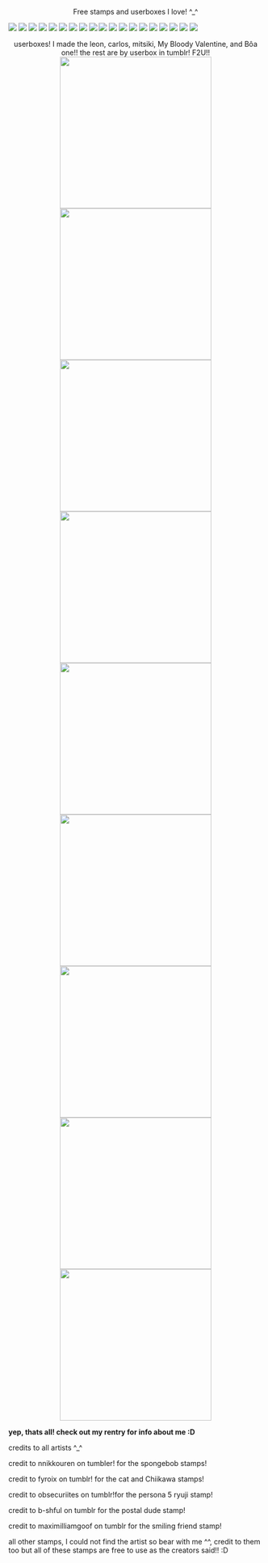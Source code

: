 <p align="center"/> Free stamps and userboxes I love! ^_^
  
<img src="https://images-wixmp-ed30a86b8c4ca887773594c2.wixmp.com/f/40c1c9fb-56e2-4469-86dd-c014b5af4075/dybums-8b10bc30-f653-4ea8-bd73-e9d162a6573b.png?token=eyJ0eXAiOiJKV1QiLCJhbGciOiJIUzI1NiJ9.eyJzdWIiOiJ1cm46YXBwOjdlMGQxODg5ODIyNjQzNzNhNWYwZDQxNWVhMGQyNmUwIiwiaXNzIjoidXJuOmFwcDo3ZTBkMTg4OTgyMjY0MzczYTVmMGQ0MTVlYTBkMjZlMCIsIm9iaiI6W1t7InBhdGgiOiJcL2ZcLzQwYzFjOWZiLTU2ZTItNDQ2OS04NmRkLWMwMTRiNWFmNDA3NVwvZHlidW1zLThiMTBiYzMwLWY2NTMtNGVhOC1iZDczLWU5ZDE2MmE2NTczYi5wbmcifV1dLCJhdWQiOlsidXJuOnNlcnZpY2U6ZmlsZS5kb3dubG9hZCJdfQ.79rflcKmeaL4Wwix1l_LpnQJZvTw2Er2o6OLcDghz8Q"/> <img src="https://images-wixmp-ed30a86b8c4ca887773594c2.wixmp.com/f/c5fdf78c-8dda-4f11-b311-9f21f67fe5d8/d3e0pwe-195d8b8b-1f8b-45e3-8da9-96f65d55154c.gif?token=eyJ0eXAiOiJKV1QiLCJhbGciOiJIUzI1NiJ9.eyJzdWIiOiJ1cm46YXBwOjdlMGQxODg5ODIyNjQzNzNhNWYwZDQxNWVhMGQyNmUwIiwiaXNzIjoidXJuOmFwcDo3ZTBkMTg4OTgyMjY0MzczYTVmMGQ0MTVlYTBkMjZlMCIsIm9iaiI6W1t7InBhdGgiOiJcL2ZcL2M1ZmRmNzhjLThkZGEtNGYxMS1iMzExLTlmMjFmNjdmZTVkOFwvZDNlMHB3ZS0xOTVkOGI4Yi0xZjhiLTQ1ZTMtOGRhOS05NmY2NWQ1NTE1NGMuZ2lmIn1dXSwiYXVkIjpbInVybjpzZXJ2aWNlOmZpbGUuZG93bmxvYWQiXX0.WpAwCGPpgVAYyne0YudmLanF7wmLhiI0V0-zxkm-tmA"/> <img src="https://images-wixmp-ed30a86b8c4ca887773594c2.wixmp.com/f/5f7fb413-29e1-4e2e-8fe1-8c57d42db3d4/d95not8-ecaba92e-7856-41f2-a719-02718b2fa861.gif?token=eyJ0eXAiOiJKV1QiLCJhbGciOiJIUzI1NiJ9.eyJzdWIiOiJ1cm46YXBwOjdlMGQxODg5ODIyNjQzNzNhNWYwZDQxNWVhMGQyNmUwIiwiaXNzIjoidXJuOmFwcDo3ZTBkMTg4OTgyMjY0MzczYTVmMGQ0MTVlYTBkMjZlMCIsIm9iaiI6W1t7InBhdGgiOiJcL2ZcLzVmN2ZiNDEzLTI5ZTEtNGUyZS04ZmUxLThjNTdkNDJkYjNkNFwvZDk1bm90OC1lY2FiYTkyZS03ODU2LTQxZjItYTcxOS0wMjcxOGIyZmE4NjEuZ2lmIn1dXSwiYXVkIjpbInVybjpzZXJ2aWNlOmZpbGUuZG93bmxvYWQiXX0.snJD_dXD8q52v1vniW7LsYMPEBmy-JJ_HcdHfTW5iiI"/> <img src="https://images-wixmp-ed30a86b8c4ca887773594c2.wixmp.com/f/c5fdf78c-8dda-4f11-b311-9f21f67fe5d8/d46u6sy-249a2210-cb27-448c-be5b-4dd0637be714.gif?token=eyJ0eXAiOiJKV1QiLCJhbGciOiJIUzI1NiJ9.eyJzdWIiOiJ1cm46YXBwOjdlMGQxODg5ODIyNjQzNzNhNWYwZDQxNWVhMGQyNmUwIiwiaXNzIjoidXJuOmFwcDo3ZTBkMTg4OTgyMjY0MzczYTVmMGQ0MTVlYTBkMjZlMCIsIm9iaiI6W1t7InBhdGgiOiJcL2ZcL2M1ZmRmNzhjLThkZGEtNGYxMS1iMzExLTlmMjFmNjdmZTVkOFwvZDQ2dTZzeS0yNDlhMjIxMC1jYjI3LTQ0OGMtYmU1Yi00ZGQwNjM3YmU3MTQuZ2lmIn1dXSwiYXVkIjpbInVybjpzZXJ2aWNlOmZpbGUuZG93bmxvYWQiXX0.xUHC2TbC-4pnH6esgh8ioUpvYeS3XiuMCVSWYTTz120"/>
<img src="https://64.media.tumblr.com/ef300b5dd56258e9d76857480caae53c/fea9fe6245597c7e-e2/s75x75_c1/b23aab6b22e1f0c4e0c8a68f36b1b555260fc558.gifv"/>
<img src="https://64.media.tumblr.com/cdf9094f010ab35f118c60432db1ebcc/fea9fe6245597c7e-a3/s75x75_c1/1ed6579bbf0ebf1ee24ae335034a3f3f74ac8aa0.gifv"/>
<img src="https://64.media.tumblr.com/4c0c0fd3ec6f2af9a627c1a94e799113/ec8f693b87536b40-ff/s100x200/d898d958c05485f99d1741a9558c06ddee9757ba.gifv"/>
<img src="https://64.media.tumblr.com/282308cb68fcafe2de7ad200af895b2d/0a314c1722fc4072-9d/s100x200/c02d6e31a1a358791b58795c4d6c46cfff329cf4.gifv"/>
<img src="https://64.media.tumblr.com/84dad5d56fd4d70dc3bd86e019dc9022/b81ff3c1ceb05456-f4/s100x200/2d58bcec7ddf20037dd1de04284fefcefc8af456.pnj"/>
<img src="https://64.media.tumblr.com/cfb44b0f533d899dde48ba53d4c8b5fa/16ccc5ca2e0496d6-10/s100x200/2d697cfa245e8340b7193c03761bea6b29d72f77.gifv"/>
<img src="https://64.media.tumblr.com/341d86cb0330e0f7e8fda556d57781cb/9696ceb6a9d4e781-bb/s250x400/6272496c0b698267339ff184ac01382b3a22127e.gifv"/>
<img src="https://64.media.tumblr.com/56b3bc512f4528d9730e1baceac62531/82688584107beceb-13/s100x200/a9789d7c4afad3e733bf703e3d9f01a0a510913a.gifv"/>
<img src="https://64.media.tumblr.com/479fe3e418bc97f9c42f38dbbf1e627e/6adc6c8478d4d04c-98/s100x200/3fdfc4992654cd71345e59b872257243a3917f3d.jpg"/>
<img src="https://64.media.tumblr.com/f9b2ef60da7f4f5ebc62ef496fa26d8b/9313e36817049b56-4d/s100x200/a5db74cf0f738747971a2e036e41b11bb4b3ca67.gifv"/>
<img src="https://64.media.tumblr.com/52f3cc456b1bdf8464db5c95eac29fa5/39e286ffc93b1357-b0/s100x200/1b463dbc7344507bbb89e09848b134a9644157b2.pnj"/>
<img src="https://64.media.tumblr.com/391758c6f8a9b6bde7b52d7f191af6e0/39e286ffc93b1357-e9/s100x200/475a4c2f5565e868d32f4a2c6bfb69a1fd1fa746.gifv"/>
<img src="https://64.media.tumblr.com/33ee92523b877ecf7d5e466bb93feb17/3eb2a1ff3fce4504-e9/s100x200/89afc04e05ec924b352c704c7698d3a628514f87.pnj"/>
<img src="https://64.media.tumblr.com/c85aa0a330e9bbfb28242b73d74fde01/3eb2a1ff3fce4504-dd/s100x200/50109bec446aa56ccbd2c6d5cce412a63d3e0af5.pnj"/>
<img src="https://64.media.tumblr.com/f33d8b77aa72a039e9ad4ae2cb51389b/20ed56725570ded6-0d/s250x400/39b84bd8cdd5111982eb82c1e132c71e00aca4cd.pnj"/>

<p align="center"/>userboxes! I made the leon, carlos, mitsiki, My Bloody Valentine, and Bôa one!! the rest are by userbox in tumblr! F2U!!
  

<img src="https://cdn.discordapp.com/attachments/1234273549250990172/1261907804910784592/Screenshot_2024-07-13_6.11.50_PM.png?ex=6694aab9&is=66935939&hm=f17889974b96d2fbdcfa001a20f26c326b4caa1c451ca4a0fba468916adfb585&" width="300"/>
<img src="https://cdn.discordapp.com/attachments/1234273549250990172/1261907879351422986/tumblr_2702bdcfab299205af08376101a8313e_2b35b157_540.jpg?ex=6694aacb&is=6693594b&hm=a167413739563dd563c61e181dd9ebc5e026b26f39753b766117f50913922839&" width="300"/>
<img src="https://cdn.discordapp.com/attachments/1234273549250990172/1261908083786125454/tumblr_42dbcb1ab505e18541bd7d9717d465ae_9147a66b_540.jpg?ex=6694aafc&is=6693597c&hm=964f723b196e7c8552617e74d1d71d9ffff56447d6ae919be8da21f7ad20ba3d&" width="300"/>
<img src="https://cdn.discordapp.com/attachments/1234273549250990172/1261908084075397181/tumblr_bbcb5c0a2a105df1b054ff9bedf57f70_c10ee4be_540.jpg?ex=6694aafc&is=6693597c&hm=5689a7441a03a47f8e4635cb68059ff58de6df094528bc5187fe79455bd0e971&" width="300"/>
<img src="https://cdn.discordapp.com/attachments/1234273549250990172/1261908205391319110/tumblr_04973ab9ba18414f3b332f1b769f88e7_e5771e6c_540.jpg?ex=6694ab19&is=66935999&hm=0e8a83a68026f4901954c72d7da5b70d4d76b5327793526f65a9ea5d5f8be657&" width="300"/>
<img src="https://cdn.discordapp.com/attachments/1234273549250990172/1261908271799861340/Screenshot_2024-07-13_6.28.40_PM.png?ex=6694ab29&is=669359a9&hm=f4c19fa4f5e9da121cebe55730c3ba20a41f0015b9ea860e00e444620c9b628a&" width="300"/>
<img src="https://cdn.discordapp.com/attachments/1234273549250990172/1261908322291023932/Screenshot_2024-07-13_6.32.03_PM.png?ex=6694ab35&is=669359b5&hm=a77f8014865ed686a55f2294086975821754402038b783f78bdb88461c1c993e&" width="300"/>
<img src="https://cdn.discordapp.com/attachments/1234273549250990172/1261908390377029673/Screenshot_2024-07-13_6.41.29_PM.png?ex=6694ab45&is=669359c5&hm=8afbcbdbc491264677a34a7bbb99f5e28512ebfbdc7f71efba144537f224c65a&" width="300"/>
<img src="https://cdn.discordapp.com/attachments/1234273549250990172/1261909086157541396/Untitled43_20240713215551.png?ex=6694abeb&is=66935a6b&hm=6cfb08995720286d6cf1f648e831bb8aedd9420fb37cea247e9bab7e34374e4b&" width="300"/>

**yep, thats all! check out my rentry for info about me :D**

credits to all artists ^_^

credit to  nnikkouren on tumbler! for the spongebob stamps!

credit to fyroix on tumblr! for the cat and Chiikawa stamps!

credit to obsecuriites on tumblr!for the persona 5 ryuji stamp!

credit to b-shful on tumblr for the postal dude stamp!

credit to maximilliamgoof on tumblr for the smiling friend stamp!

all other stamps, I could not find the artist so bear with me ^^, credit to them too but all of these stamps are free to use as the creators said!! :D
